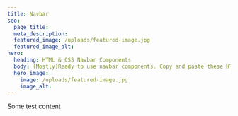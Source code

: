 ```yaml
---
title: Navbar
seo:
  page_title:
  meta_description:
  featured_image: /uploads/featured-image.jpg
  featured_image_alt:
hero:
  heading: HTML & CSS Navbar Components
  body: (Mostly)Ready to use navbar components. Copy and paste these HTML & CSS components and build your awesome website. Use this to kickstart your component and customize to meet your needs.
  hero_image:
    image: /uploads/featured-image.jpg
    image_alt:
---
```


Some test content